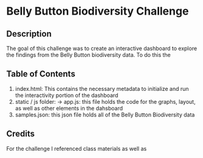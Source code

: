 # Belly Button Biodiversity Challenge

## Description
The goal of this challenge was to create an interactive dashboard to explore the findings from the Belly Button biodiversity data. To do this the 

## Table of Contents
1. index.html: This contains the necessary metadata to initialize and run the interactivity portion of the dashboard
2. static / js folder:
-> app.js: this file holds the code for the graphs, layout, as well as other elements in the dahsboard
3. samples.json: this json file holds all of the Belly Button Biodiversity data

## Credits
For the challenge I referenced class materials as well as 